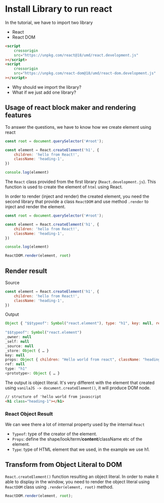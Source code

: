 # Install Library to run react

In the tutorial, we have to import two library

-   React
-   React DOM

```html
<script
    crossorigin
    src="https://unpkg.com/react@18/umd/react.development.js"
></script>
<script
    crossorigin
    src="https://unpkg.com/react-dom@18/umd/react-dom.development.js"
></script>
```

-   Why should we import the library?
-   What if we just add one library?

## Usage of react block maker and rendering features

To answer the questions, we have to know how we create element using react

```JavaScript
const root = document.querySelector('#root');

const element = React.createElement('h1', {
    children: 'hello from React!',
    className: 'heading-1',
})

console.log(element)
```

The `React` class provided from the first library (`React.development.js`). This
function is used to create the element of `html` using React.

In order to render (inject and render) the created element, you need the second
library that provide a class `ReactDOM` and use method `.render` to inject and
render the element.

```JavaScript
const root = document.querySelector('#root');

const element = React.createElement('h1', {
    children: 'hello from React!',
    className: 'heading-1',
})

console.log(element)

ReactDOM.render(element, root)
```

## Render result

Source

```JavaScript
const element = React.createElement('h1', {
    children: 'hello from React!',
    className: 'heading-1',
})
```

Output

```JavaScript
Object { "$$typeof": Symbol("react.element"), type: "h1", key: null, ref: null, props: {…}, _owner: null, _store: {…}, … }
​
"$$typeof": Symbol("react.element")
_owner: null
_self: null
_source: null
_store: Object { … }
key: null
props: Object { children: "Hello world from react", className: "heading-1" }
ref: null
type: "h1"
<prototype>: Object { … }
```

The output is object literal. It's very different with the element that created
using `vanilaJS -> document.createElement()`, it will produce DOM node.

```html
// structure of 'hello world from javascript
<h1 class="heading-1"></h1>
```

### React Object Result

We can wee there a lot of internal property used by the internal `React`

-   `Typeof`: type of the creator of the element.
-   `Props`: define the shape/look/term/**content**/className etc of the element.
-   `Type`: type of HTML element that we used, in the example we use h1.

## Transform from Object Literal to DOM

`React.createElement()` function resulting an object literal. In order to make
it able to display in the window, you need to render the object literal using
`ReactDOM` class using `.render(element, root)` method.

```JavaScript
ReactDOM.render(element, root);
```
